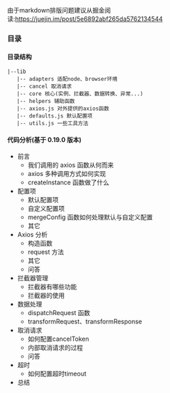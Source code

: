 由于markdown排版问题建议从掘金阅读:<https://juejin.im/post/5e6892abf265da5762134544>

### 目录
#### 目录结构

```
|--lib
   |-- adapters 适配node、browser环境
   |-- cancel 取消请求
   |-- core 核心(实例、拦截器、数据转换、异常...)
   |-- helpers 辅助函数
   |-- axios.js 对外提供的axios函数
   |-- defaults.js 默认配置项
   |-- utils.js 一些工具方法
```

#### 代码分析(基于 0.19.0 版本)

- 前言
  - 我们调用的 axios 函数从何而来
  - axios 多种调用方式如何实现
  - createInstance 函数做了什么
- 配置项
  - 默认配置项
  - 自定义配置项
  - mergeConfig 函数如何处理默认与自定义配置
  - 其它
- Axios 分析
  - 构造函数
  - request 方法
  - 其它
  - 问答
- 拦截器管理
  - 拦截器有哪些功能
  - 拦截器的使用
- 数据处理
  - dispatchRequest 函数
  - transformRequest、transformResponse
- 取消请求
  - 如何配置cancelToken
  - 内部取消请求的过程
  - 问答
- 超时
  - 如何配置超时timeout
- 总结
